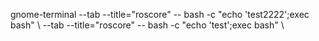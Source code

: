gnome-terminal --tab --title="roscore" -- bash -c "echo 'test2222';exec bash"  \ --tab --title="roscore" -- bash -c "echo 'test';exec bash" \
